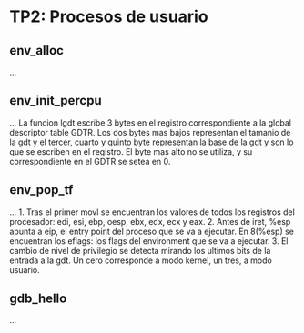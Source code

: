 TP2: Procesos de usuario
========================

env_alloc
---------

...


env_init_percpu
---------------
...
  La funcion lgdt escribe 3 bytes en el registro correspondiente a la global descriptor table GDTR. Los dos bytes mas bajos representan el tamanio de la gdt y el tercer, cuarto y quinto byte representan la base de la gdt y son lo que se escriben en el registro. El byte mas alto no se utiliza, y su correspondiente en el GDTR se setea en 0.


env_pop_tf
----------
...
	1. Tras el primer movl se encuentran los valores de todos los registros del procesador: edi, esi, ebp, oesp, ebx, edx, ecx y eax.
	2. Antes de iret, %esp apunta a eip, el entry point del proceso que se va a ejecutar. En 8(%esp) se encuentran los eflags: los flags del environment que se va a ejecutar.
	3. El cambio de nivel de privilegio se detecta mirando los ultimos bits de la entrada a la gdt. Un cero corresponde a modo kernel, un tres, a modo usuario.


gdb_hello
---------

...
